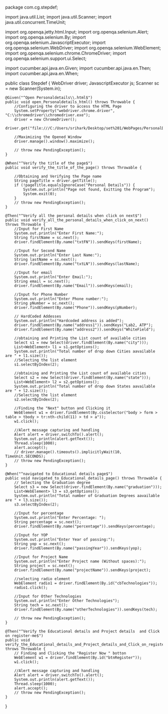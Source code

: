 package com.cg.stepdef;

import java.util.List;
import java.util.Scanner;
import java.util.concurrent.TimeUnit;

import org.openqa.jetty.html.Input;
import org.openqa.selenium.Alert;
import org.openqa.selenium.By;
import org.openqa.selenium.JavascriptExecutor;
import org.openqa.selenium.WebDriver;
import org.openqa.selenium.WebElement;
import org.openqa.selenium.chrome.ChromeDriver;
import org.openqa.selenium.support.ui.Select;

import cucumber.api.java.en.Given;
import cucumber.api.java.en.Then;
import cucumber.api.java.en.When;

public class Stepdef {
	WebDriver driver;
	JavascriptExecutor js;
	Scanner sc = new Scanner(System.in);

	@Given("^Open Personaldetails\\.html$")
	public void open_Personaldetails_html() throws Throwable {
		//Configuring the driver to access the HTML Page
		System.setProperty("webdriver.chrome.driver", "C:\\chromedriver\\chromedriver.exe");
		driver = new ChromeDriver();
		driver.get("file:///C:/Users/srihark/Desktop/set%201/WebPages/PersonalDetails.html#");
		
		//Maximizing the Opened Window
		driver.manage().window().maximize();

		// throw new PendingException();
	}

	@When("^Verify the title of the page$")
	public void verify_the_title_of_the_page() throws Throwable {
		
		//Obtaining and Verifying the Page name
		String pageTitle = driver.getTitle();
		if (!pageTitle.equalsIgnoreCase("Personal Details")) {
			System.out.println("Page not found, Exitting the Program");
			System.exit(0);
		}
		// throw new PendingException();
	}

	@Then("^Verify all the personal details when click on next$")
	public void verify_all_the_personal_details_when_click_on_next() throws Throwable {
		//Input for First Name
		System.out.println("Enter First Name:");
		String firstName = sc.next();
		driver.findElement(By.name("txtFN")).sendKeys(firstName);
		
		//Input for Second Name
		System.out.println("Enter Last Name:");
		String lastName = sc.next();
		driver.findElement(By.name("txtLN")).sendKeys(lastName);
		
		//Input for email
		System.out.println("Enter Email:");
		String email = sc.next();
		driver.findElement(By.name("Email")).sendKeys(email);
		
		//Input for Phone Number
		System.out.println("Enter Phone number:");
		String pNumber = sc.next();
		driver.findElement(By.name("Phone")).sendKeys(pNumber);
		
		// HardCoded Addesses
		System.out.println("Hardcoded address is added");
		driver.findElement(By.name("address1")).sendKeys("Lab2, ATP");
		driver.findElement(By.name("address2")).sendKeys("WhiteField");
		
		//obtaining and Printing the List count of available cities
		Select s1 = new Select(driver.findElement(By.name("city")));
		List<WebElement> l1 = s1.getOptions();
		System.out.println("Total number of drop down Cities aavailable are " + l1.size());
		//Selecting the list element
		s1.selectByIndex(2);
		
		//obtaining and Printing the List count of available cities
		Select s2 = new Select(driver.findElement(By.name("state")));
		List<WebElement> l2 = s2.getOptions();
		System.out.println("Total number of drop down States aavailable are " + l2.size());
		//Selecting the list element
		s2.selectByIndex(2);
		
		//Finding the "Next" button and Clicking it
		WebElement w1 = driver.findElement(By.cssSelector("body > form > table > tbody > tr:nth-child(11) > td > a"));
		w1.click();
		
		//Alert message capturing and handling
		Alert alert = driver.switchTo().alert();
		System.out.println(alert.getText());
		Thread.sleep(1000);
		alert.accept();
		// driver.manage().timeouts().implicitlyWait(10, TimeUnit.SECONDS);
		// throw new PendingException();
	}

	@When("^navigated to Educational details page$")
	public void navigated_to_Educational_details_page() throws Throwable {
		// Selecting the Graduation degree
		Select s3 = new Select(driver.findElement(By.name("graduation")));
		List<WebElement> l3 = s3.getOptions();
		System.out.println("Total number of Graduation Degrees aavailable are " + l3.size());
		s3.selectByIndex(2);
		
		//Input for percentage
		System.out.println("Enter Percentage: ");
		String percentage = sc.next();
		driver.findElement(By.name("percentage")).sendKeys(percentage);
		
		//Input for YOP
		System.out.println("Enter Year of passing:");
		String yop = sc.next();
		driver.findElement(By.name("passingYear")).sendKeys(yop);
		
		//Input for Project Name
		System.out.println("Enter Project name (Without spaces):");
		String project = sc.next();
		driver.findElement(By.name("projectName")).sendKeys(project);
		
		//selecting radio element
		WebElement radio1 = driver.findElement(By.id("cbTechnologies"));
		radio1.click();
		
		//Input for Other Technologies
		System.out.println("Enter Other Technologies");
		String tech = sc.next();
		driver.findElement(By.name("otherTechnologies")).sendKeys(tech);

		// throw new PendingException();
	}

	@Then("^Verify the Educational details and Project details  and Click on register-me$")
	public void verify_the_Educational_details_and_Project_details_and_Click_on_register_me() throws Throwable {
		// Finding and Clicking the "Register Now " botton
		WebElement w1 = driver.findElement(By.id("btnRegister"));
		w1.click();
		
		//Alert message capturing and handling
		Alert alert = driver.switchTo().alert();
		System.out.println(alert.getText());
		Thread.sleep(1000);
		alert.accept();
		// throw new PendingException();
	}

}
